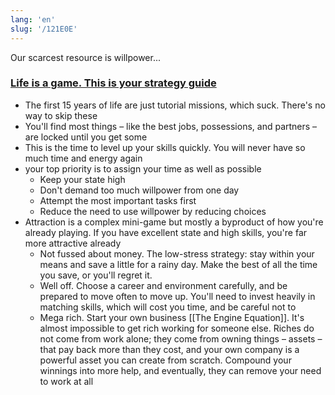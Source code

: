 ```yaml
---
lang: 'en'
slug: '/121E0E'
---
```


Our scarcest resource is willpower...

### [Life is a game. This is your strategy guide](https://oliveremberton.com/2014/life-is-a-game-this-is-your-strategy-guide/)

- The first 15 years of life are just tutorial missions, which suck. There's no way to skip these
- You'll find most things – like the best jobs, possessions, and partners – are locked until you get some
- This is the time to level up your skills quickly. You will never have so much time and energy again
- your top priority is to assign your time as well as possible
  - Keep your state high
  - Don't demand too much willpower from one day
  - Attempt the most important tasks first
  - Reduce the need to use willpower by reducing choices
- Attraction is a complex mini-game but mostly a byproduct of how you're already playing. If you have excellent state and high skills, you're far more attractive already
  - Not fussed about money. The low-stress strategy: stay within your means and save a little for a rainy day. Make the best of all the time you save, or you'll regret it.
  - Well off. Choose a career and environment carefully, and be prepared to move often to move up. You'll need to invest heavily in matching skills, which will cost you time, and be careful not to
  - Mega rich. Start your own business [[The Engine Equation]]. It's almost impossible to get rich working for someone else. Riches do not come from work alone; they come from owning things – assets – that pay back more than they cost, and your own company is a powerful asset you can create from scratch. Compound your winnings into more help, and eventually, they can remove your need to work at all

